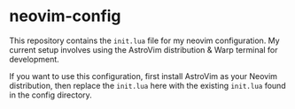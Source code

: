 # neovim-config
This repository contains the `init.lua` file for my neovim configuration. My current setup involves using the AstroVim distribution & Warp terminal for development.

If you want to use this configuration, first install AstroVim as your Neovim distribution, then replace the `init.lua` here with the existing `init.lua` found in the config directory.
